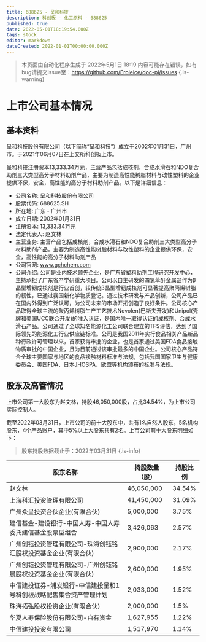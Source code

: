 ```yaml
---
title: 688625 - 呈和科技
description: 科创板 - 化工原料 - 688625
published: true
date: 2022-05-01T18:19:54.000Z
tags: stock
editor: markdown
dateCreated: 2022-01-01T00:00:00.000Z
---
```


> 本页面由自动化程序生成于 2022年5月1日 18:19
> 内容可能存在错误，如有bug请提交issue至：https://github.com/Eroleice/doc-pi/issues
{.is-warning}

# 上市公司基本情况

## 基本资料

呈和科技股份有限公司（以下简称“呈和科技”）成立于2002年01月31日，广州市。于2021年06月07日在上交所科创板上市。

呈和科技注册资本13,333.34万元，主营产品包括成核剂，合成水滑石和NDO复合助剂三大类型高分子材料助剂产品，主要为制造高性能树脂材料与改性塑料的企业提供环保，安全，高性能的高分子材料助剂产品。以下是详细信息：

- 公司名称: 呈和科技股份有限公司
- 股票代码: 688625.SH
- 所在地: 广东 - 广州市
- 成立日期: 2002年01月31日
- 注册资本: 13,333.34万元
- 法定代表人: 赵文林
- 主营业务: 主营产品包括成核剂，合成水滑石和NDO复合助剂三大类型高分子材料助剂产品，主要为制造高性能树脂材料与改性塑料的企业提供环保，安全，高性能的高分子材料助剂产品
- 公司官网: www.gchchem.com
- 公司介绍: 公司是业内技术领先企业，是广东省塑料助剂工程研究开发中心，主持承担了广东省产学研重大项目。公司以自主研发的四氢苯酐金属盐作为β晶型增韧成核剂是行业首创，较传统β晶型增韧成核剂可显著提高聚丙烯树脂的韧性，已通过我国新化学物质登记。通过技术研发与产品创新，公司产品已在国内外得到广泛认可，为公司未来的市场开拓创造了良好条件。公司核心产品取得全球主流的聚丙烯树脂生产工艺技术Novolen(巴斯夫开发)和Unipol(壳牌和美国UCC联合开发)的准入认证，是国内唯一取得认证的成核剂、合成水滑石产品。公司通过了全球知名能源化工公司联合建立的TFS评估，达到了国际领先的能源化工行业供应链标准。公司是我国2011年实行食品相关产品新品种行政许可管理以来，首家获得审批的企业，也是首家通过美国FDA食品接触物质审批的中国企业，且为目前通过该审批最多的中国企业。公司核心产品符合全球主要国家与地区的食品接触材料标准与法规，包括我国国家卫生与健康委员会、美国FDA、日本JHOSPA、欧盟等机构颁布的标准与法规。


## 股东及高管情况

上市公司第一大股东为赵文林，持股46,050,000股，占比34.54%，为上市公司实际控制人。

截至2022年03月31日，上市公司的前十大股东中，共有1名自然人股东，5名机构股东，4个产品账户，其中5%以上大股东共有2名。上市公司前十大股东明细如下：

> 股东持股数据截止于：2022年03月31日
{.is-info}

| 股东名称 | 持股数量（股） | 持股比例 |
| --- | --- | --- |
| 赵文林 | 46,050,000 | 34.54% |
| 上海科汇投资管理有限公司 | 41,450,000 | 31.09% |
| 广州众呈投资合伙企业(有限合伙) | 5,000,000 | 3.75% |
| 建信基金-建设银行-中国人寿-中国人寿委托建信基金股票型组合 | 3,426,063 | 2.57% |
| 广州创钰投资管理有限公司-珠海创钰铭汇股权投资基金企业(有限合伙) | 2,900,000 | 2.17% |
| 广州创钰投资管理有限公司-广州创钰铭晨股权投资基金企业(有限合伙) | 2,600,000 | 1.95% |
| 中信建投证券-浦发银行-中信建投呈和1号科创板战略配售集合资产管理计划 | 2,033,000 | 1.52% |
| 珠海拓弘股权投资企业(有限合伙) | 2,000,000 | 1.5% |
| 华夏人寿保险股份有限公司-自有资金 | 1,627,955 | 1.22% |
| 中信建投投资有限公司 | 1,517,970 | 1.14% |




